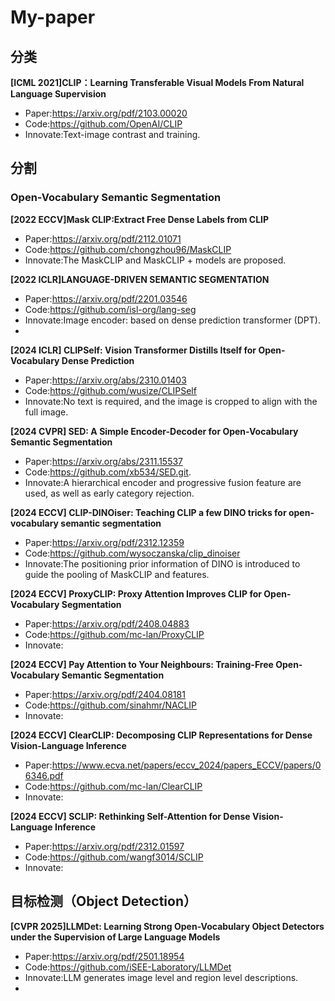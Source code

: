 # My-paper
## 分类
**[ICML 2021]CLIP：Learning Transferable Visual Models From Natural Language Supervision**
- Paper:https://arxiv.org/pdf/2103.00020
- Code:https://github.com/OpenAI/CLIP
- Innovate:Text-image contrast and training.


## 分割
### Open-Vocabulary Semantic Segmentation
**[2022 ECCV]Mask CLIP:Extract Free Dense Labels from CLIP**
- Paper:https://arxiv.org/pdf/2112.01071
- Code:https://github.com/chongzhou96/MaskCLIP
- Innovate:The MaskCLIP and MaskCLIP + models are proposed.

**[2022 ICLR]LANGUAGE-DRIVEN SEMANTIC SEGMENTATION**
- Paper:https://arxiv.org/pdf/2201.03546
- Code:https://github.com/isl-org/lang-seg
- Innovate:Image encoder: based on dense prediction transformer (DPT).
- 

**[2024 ICLR] CLIPSelf: Vision Transformer Distills Itself for Open-Vocabulary Dense Prediction**
- Paper:https://arxiv.org/abs/2310.01403
- Code:https://github.com/wusize/CLIPSelf
- Innovate:No text is required, and the image is cropped to align with the full image.


**[2024 CVPR] SED: A Simple Encoder-Decoder for Open-Vocabulary Semantic Segmentation**
- Paper:https://arxiv.org/abs/2311.15537
- Code:https://github.com/xb534/SED.git.
- Innovate:A hierarchical encoder and progressive fusion feature are used, as well as early category rejection.

**[2024 ECCV] CLIP-DINOiser: Teaching CLIP a few DINO tricks for open-vocabulary semantic segmentation**
- Paper:https://arxiv.org/pdf/2312.12359
- Code:https://github.com/wysoczanska/clip_dinoiser
- Innovate:The positioning prior information of DINO is introduced to guide the pooling of MaskCLIP and features.

**[2024 ECCV] ProxyCLIP: Proxy Attention Improves CLIP for Open-Vocabulary Segmentation**
- Paper:https://arxiv.org/pdf/2408.04883
- Code:https://github.com/mc-lan/ProxyCLIP
- Innovate:

**[2024 ECCV] Pay Attention to Your Neighbours: Training-Free Open-Vocabulary Semantic Segmentation**
- Paper:https://arxiv.org/pdf/2404.08181
- Code:https://github.com/sinahmr/NACLIP
- Innovate:

**[2024 ECCV] ClearCLIP: Decomposing CLIP Representations for Dense Vision-Language Inference**
- Paper:https://www.ecva.net/papers/eccv_2024/papers_ECCV/papers/06346.pdf
- Code:https://github.com/mc-lan/ClearCLIP
- Innovate:

**[2024 ECCV] SCLIP: Rethinking Self-Attention for Dense Vision-Language Inference**
- Paper:https://arxiv.org/pdf/2312.01597
- Code:https://github.com/wangf3014/SCLIP
- Innovate:


## 目标检测（Object Detection）
**[CVPR 2025]LLMDet: Learning Strong Open-Vocabulary Object Detectors under the Supervision of Large Language Models**
- Paper:https://arxiv.org/pdf/2501.18954
- Code:https://github.com/iSEE-Laboratory/LLMDet
- Innovate:LLM generates image level and region level descriptions.
- 

